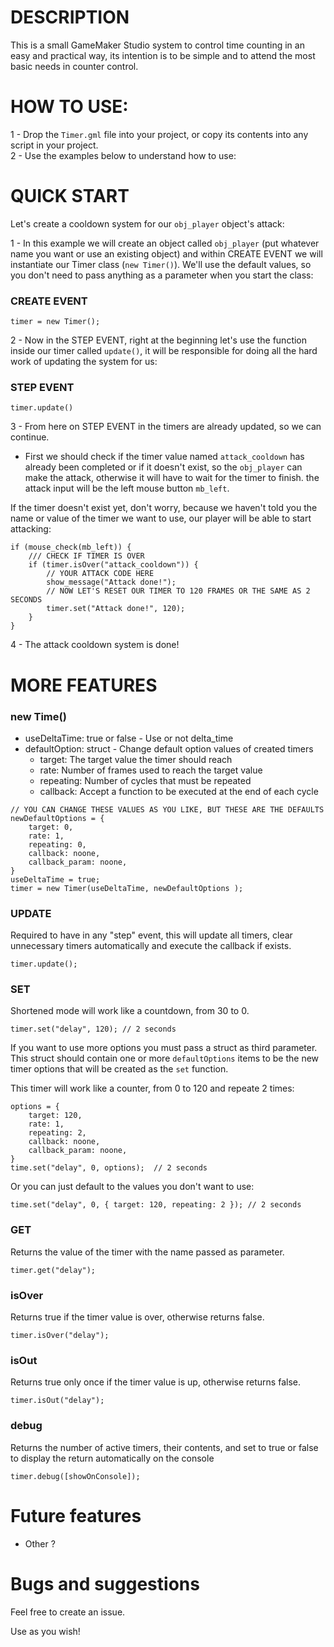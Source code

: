 # DESCRIPTION
This is a small GameMaker Studio system to control time counting in an easy and practical way, its intention is to be simple and to attend the most basic needs in counter control.
# HOW TO USE:
1 - Drop the `Timer.gml` file into your project, or copy its contents into any script in your project.
<br>
2 - Use the examples below to understand how to use:
# QUICK START
Let's create a cooldown system for our `obj_player` object's attack:


1 - In this example we will create an object called `obj_player` (put whatever name you want or use an existing object) and within CREATE EVENT we will instantiate our Timer class (`new Timer()`). We'll use the default values, so you don't need to pass anything as a parameter when you start the class:
### CREATE EVENT
```gml
timer = new Timer();
```
 2 - Now in the STEP EVENT, right at the beginning let's use the function inside our timer called `update()`, it will be responsible for doing all the hard work of updating the system for us:
### STEP EVENT
```gml
timer.update()
```
3 - From here on STEP EVENT in the timers are already updated, so we can continue.
- First we should check if the timer value named `attack_cooldown` has already been completed or if it doesn't exist, so the `obj_player` can make the attack, otherwise it will have to wait for the timer to finish. the attack input will be the left mouse button `mb_left`.

If the timer doesn't exist yet, don't worry, because we haven't told you the name or value of the timer we want to use, our player will be able to start attacking:
```gml
if (mouse_check(mb_left)) {
    /// CHECK IF TIMER IS OVER
    if (timer.isOver("attack_cooldown")) {
        // YOUR ATTACK CODE HERE
        show_message("Attack done!");
        // NOW LET'S RESET OUR TIMER TO 120 FRAMES OR THE SAME AS 2 SECONDS
        timer.set("Attack done!", 120);
    }
}
```
4 - The attack cooldown system is done!

# MORE FEATURES
### new Time()
- useDeltaTime: true or false - Use or not delta_time
- defaultOption: struct - Change default option values of created timers
  - target: The target value the timer should reach
  - rate: Number of frames used to reach the target value
  - repeating: Number of cycles that must be repeated
  - callback: Accept a function to be executed at the end of each cycle

```gml
// YOU CAN CHANGE THESE VALUES AS YOU LIKE, BUT THESE ARE THE DEFAULTS
newDefaultOptions = {
    target: 0,
    rate: 1,
    repeating: 0,
    callback: noone,
    callback_param: noone,
}
useDeltaTime = true;
timer = new Timer(useDeltaTime, newDefaultOptions );
```

### UPDATE
Required to have in any "step" event, this will update all timers, clear unnecessary timers automatically and execute the callback if exists.
```gml
timer.update();
```

### SET
Shortened mode will work like a countdown, from 30 to 0.
```gml
timer.set("delay", 120); // 2 seconds
```
If you want to use more options you must pass a struct as third parameter. This struct should contain one or more `defaultOptions` items to be the new timer options that will be created as the `set` function.

This timer will work like a counter, from 0 to 120 and repeate 2 times:
```gml
options = {
    target: 120,
    rate: 1,
    repeating: 2,
    callback: noone,
    callback_param: noone,
}
time.set("delay", 0, options);  // 2 seconds
```
Or you can just default to the values you don't want to use:
```gml
time.set("delay", 0, { target: 120, repeating: 2 }); // 2 seconds
```
### GET
Returns the value of the timer with the name passed as parameter.
```gml
timer.get("delay");	
```
### isOver
Returns true if the timer value is over, otherwise returns false.
```gml
timer.isOver("delay");
```
### isOut
Returns true only once if the timer value is up, otherwise returns false.
```gml
timer.isOut("delay");
```
### debug
Returns the number of active timers, their contents, and set to true or false to display the return automatically on the console
```gml
timer.debug([showOnConsole]);
```
# Future features
- Other ?

# Bugs and suggestions
Feel free to create an issue.

Use as you wish!
